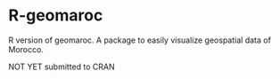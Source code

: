 # R-geomaroc
R version of geomaroc. A package to easily visualize geospatial data of Morocco.

NOT YET submitted to CRAN
